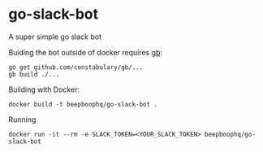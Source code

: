 # go-slack-bot
A super simple go slack bot

Buiding the bot outside of docker requires [gb](https://getgb.io):

    go get github.com/constabulary/gb/...
    gb build ./...

Building with Docker:

    docker build -t beepboophq/go-slack-bot .

Running

    docker run -it --rm -e SLACK_TOKEN=<YOUR_SLACK_TOKEN> beepboophq/go-slack-bot
